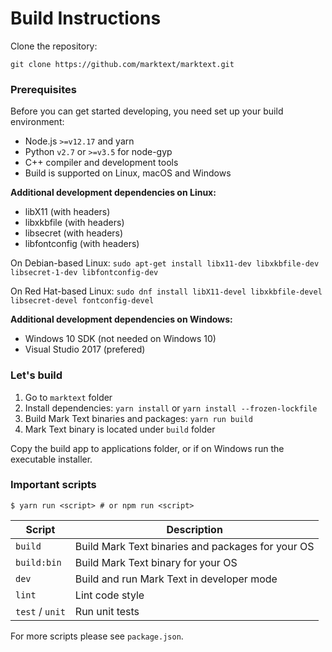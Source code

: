 # Build Instructions

Clone the repository:

```
git clone https://github.com/marktext/marktext.git
```

### Prerequisites

Before you can get started developing, you need set up your build environment:

- Node.js `>=v12.17` and yarn
- Python `v2.7` or `>=v3.5` for node-gyp
- C++ compiler and development tools
- Build is supported on Linux, macOS and Windows

**Additional development dependencies on Linux:**

- libX11 (with headers)
- libxkbfile (with headers)
- libsecret (with headers)
- libfontconfig (with headers)

On Debian-based Linux: `sudo apt-get install libx11-dev libxkbfile-dev libsecret-1-dev libfontconfig-dev`

On Red Hat-based Linux: `sudo dnf install libX11-devel libxkbfile-devel libsecret-devel fontconfig-devel`

**Additional development dependencies on Windows:**

- Windows 10 SDK (not needed on Windows 10)
- Visual Studio 2017 (prefered)

### Let's build

1. Go to `marktext` folder
2. Install dependencies: `yarn install` or `yarn install --frozen-lockfile`
3. Build Mark Text binaries and packages: `yarn run build`
4. Mark Text binary is located under `build` folder

Copy the build app to applications folder, or if on Windows run the executable installer.

### Important scripts

```
$ yarn run <script> # or npm run <script>
```

| Script          | Description                                       |
| --------------- | ------------------------------------------------- |
| `build`         | Build Mark Text binaries and packages for your OS |
| `build:bin`     | Build Mark Text binary for your OS                |
| `dev`           | Build and run Mark Text in developer mode         |
| `lint`          | Lint code style                                   |
| `test` / `unit` | Run unit tests                                    |

For more scripts please see `package.json`.
